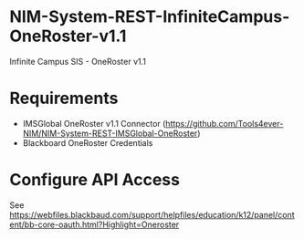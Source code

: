 # NIM-System-REST-InfiniteCampus-OneRoster-v1.1
Infinite Campus SIS - OneRoster v1.1

# Requirements
- IMSGlobal OneRoster v1.1 Connector (https://github.com/Tools4ever-NIM/NIM-System-REST-IMSGlobal-OneRoster)
- Blackboard OneRoster Credentials

# Configure API Access
See https://webfiles.blackbaud.com/support/helpfiles/education/k12/panel/content/bb-core-oauth.html?Highlight=Oneroster
